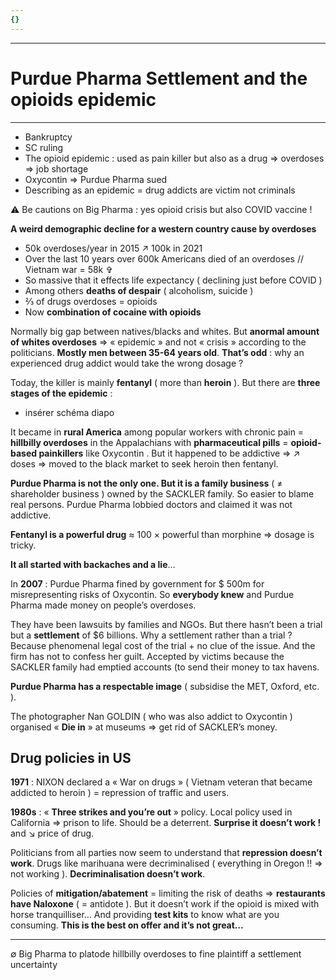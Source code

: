 ```yaml
---
{}
---
```

***
# Purdue Pharma Settlement and the opioids epidemic
***
- Bankruptcy 
- SC ruling 
- The opioid epidemic : used as pain killer but also as a drug ⇒ overdoses ⇒ job shortage 
- Oxycontin ⇒ Purdue Pharma sued 
- Describing as an epidemic = drug addicts are victim not criminals 

⚠ Be cautions on Big Pharma : yes opioid crisis but also COVID vaccine ! 

**A weird demographic decline for a western country cause by overdoses** 
- 50k overdoses/year in 2015 ↗ 100k in 2021 
- Over the last 10 years over 600k Americans died of an overdoses // Vietnam war = 58k ✞ 
- So massive that it effects life expectancy ( declining just before COVID )
- Among others **deaths of despair** ( alcoholism, suicide )
- ⅔ of drugs overdoses = opioids 
- Now **combination of cocaine with opioids** 

Normally big gap between natives/blacks and whites. But **anormal amount of whites overdoses** ⇒ « epidemic » and not « crisis » according to the politicians. **Mostly men between 35-64 years old**. **That’s odd** : why an experienced drug addict would take the wrong dosage ? 

Today, the killer is mainly **fentanyl** ( more than **heroin** ). But there are **three stages of the epidemic** : 
- insérer schéma diapo 

It became in **rural America** among popular workers with chronic pain = **hillbilly overdoses** in the Appalachians with **pharmaceutical pills** = **opioid-based painkillers** like Oxycontin . But it happened to be addictive ⇒ ↗ doses ⇒ moved to the black market to seek heroin then fentanyl.  

**Purdue Pharma is not the only one. But it is a family business** ( ≠ shareholder business ) owned by the SACKLER family. So easier to blame real persons. Purdue Pharma lobbied doctors and claimed it was not addictive. 

**Fentanyl is a powerful drug** ≈ 100 × powerful than morphine ⇒ dosage is tricky. 

**It all started with backaches and a lie**… 

In **2007** : Purdue Pharma fined by government for $ 500m for misrepresenting risks of Oxycontin. So **everybody knew** and Purdue Pharma made money on people’s overdoses. 

They have been lawsuits by families and NGOs. But there hasn’t been a trial but a **settlement** of $6 billions. Why a settlement rather than a trial ? Because phenomenal legal cost of the trial + no clue of the issue.  And the firm has not to confess her guilt. Accepted by victims because the SACKLER family had emptied accounts (to send their money to tax havens. 

**Purdue Pharma has a respectable image** ( subsidise the MET, Oxford, etc. ).

The photographer Nan GOLDIN ( who was also addict to Oxycontin ) organised « **Die in** » at museums ⇒ get rid of SACKLER’s money.

## Drug policies in US 

**1971** : NIXON declared a « War on drugs » ( Vietnam veteran that became addicted to heroin ) = repression of traffic and users. 

**1980s** : « **Three strikes and you’re out** » policy. Local policy used in California ⇒ prison to life. Should be a deterrent. **Surprise it doesn’t work !** and ↘ price of drug. 

Politicians from all parties now seem to understand that **repression doesn’t work**. Drugs like marihuana were decriminalised ( everything in Oregon !! ⇒ not working ). **Decriminalisation doesn’t work**. 

Policies of **mitigation/abatement** = limiting the risk of deaths ⇒ **restaurants have Naloxone** ( = antidote ). But it doesn’t work if the opioid is mixed with horse tranquilliser… And providing **test kits** to know what are you consuming. **This is the best on offer and it’s not great…**

***
∅ Big Pharma 
to platode 
hillbilly overdoses
to fine 
plaintiff 
a settlement 
uncertainty 